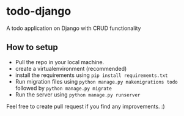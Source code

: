 # todo-django
A todo application on Django with CRUD functionality


## How to setup
- Pull the repo in your local machine.
- create a virtualenvironment (recommended)
- install the requirements using `pip install requirements.txt`
- Run migration files using `python manage.py makemigrations todo` followed by `python manage.py migrate`
- Run the server using `python manage.py runserver`

Feel free to create pull request if you find any improvements. :) 
